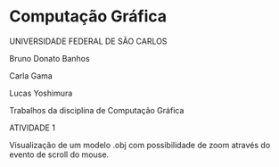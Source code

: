 # Computação Gráfica

  UNIVERSIDADE FEDERAL DE SÃO CARLOS
  
  Bruno Donato Banhos
  
  Carla Gama
  
  Lucas Yoshimura

Trabalhos da disciplina de Computação Gráfica

ATIVIDADE 1

  Visualização de um modelo .obj com possibilidade de zoom através do evento de scroll do mouse.
